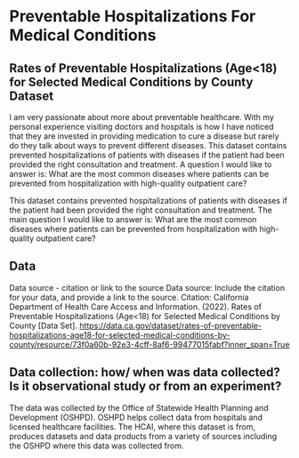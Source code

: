 # Preventable Hospitalizations For Medical Conditions

## Rates of Preventable Hospitalizations (Age<18) for Selected Medical Conditions by County Dataset
I am very passionate about more about preventable healthcare. With my personal experience visiting doctors and hospitals is how I have noticed that they are invested in providing medication to cure a disease but rarely do they talk about ways to prevent different diseases. This dataset contains prevented hospitalizations of patients with diseases if the patient had been provided the right consultation and treatment. A question I would like to answer is: What are the most common diseases where patients can be prevented from hospitalization with high-quality outpatient care?


This dataset contains prevented hospitalizations of patients with diseases if the patient had been provided the right consultation and treatment. The main question I would like to answer is: What are the most common diseases where patients can be prevented from hospitalization with high-quality outpatient care?

## Data
Data source - citation or link to the source
Data source: Include the citation for your data, and provide a link to the source.
Citation: California Department of Health Care Access and Information. (2022). Rates of Preventable Hospitalizations (Age<18) for Selected Medical Conditions by County [Data Set]. https://data.ca.gov/dataset/rates-of-preventable-hospitalizations-age18-for-selected-medical-conditions-by-county/resource/73f0a60b-92e3-4cff-8af6-99477015fabf?inner_span=True


## Data collection: how/ when was data collected? Is it observational study or from an experiment?
The data was collected by the Office of Statewide Health Planning and Development (OSHPD). OSHPD helps collect data from hospitals and licensed healthcare facilities. The HCAI, where this dataset is from, produces datasets and data products from a variety of sources including the OSHPD where this data was collected from.
